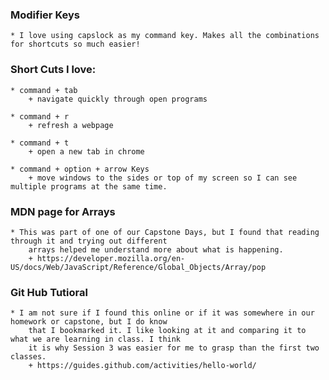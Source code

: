 ### Modifier Keys

    * I love using capslock as my command key. Makes all the combinations for shortcuts so much easier!

### Short Cuts I love:

    * command + tab
        + navigate quickly through open programs

    * command + r
        + refresh a webpage

    * command + t
        + open a new tab in chrome

    * command + option + arrow Keys
        + move windows to the sides or top of my screen so I can see multiple programs at the same time.

### MDN page for Arrays

    * This was part of one of our Capstone Days, but I found that reading through it and trying out different
        arrays helped me understand more about what is happening.
        + https://developer.mozilla.org/en-US/docs/Web/JavaScript/Reference/Global_Objects/Array/pop

### Git Hub Tutioral

    * I am not sure if I found this online or if it was somewhere in our homework or capstone, but I do know
        that I bookmarked it. I like looking at it and comparing it to what we are learning in class. I think
        it is why Session 3 was easier for me to grasp than the first two classes.
        + https://guides.github.com/activities/hello-world/
